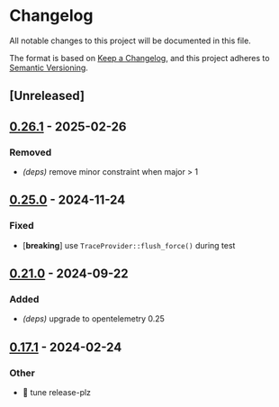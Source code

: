 # Changelog
All notable changes to this project will be documented in this file.

The format is based on [Keep a Changelog](https://keepachangelog.com/en/1.0.0/),
and this project adheres to [Semantic Versioning](https://semver.org/spec/v2.0.0.html).

## [Unreleased]

## [0.26.1](https://github.com/davidB/tracing-opentelemetry-instrumentation-sdk/compare/fake-opentelemetry-collector-v0.26.0...fake-opentelemetry-collector-v0.26.1) - 2025-02-26

### <!-- 3 -->Removed

- *(deps)* remove minor constraint when major > 1

## [0.25.0](https://github.com/davidB/tracing-opentelemetry-instrumentation-sdk/compare/fake-opentelemetry-collector-v0.24.0...fake-opentelemetry-collector-v0.25.0) - 2024-11-24

### <!-- 1 -->Fixed

- [**breaking**] use `TraceProvider::flush_force()` during test

## [0.21.0](https://github.com/davidB/tracing-opentelemetry-instrumentation-sdk/compare/fake-opentelemetry-collector-v0.20.0...fake-opentelemetry-collector-v0.21.0) - 2024-09-22

### <!-- 2 -->Added

- *(deps)* upgrade to opentelemetry 0.25

## [0.17.1](https://github.com/davidB/tracing-opentelemetry-instrumentation-sdk/compare/fake-opentelemetry-collector-v0.17.0...fake-opentelemetry-collector-v0.17.1) - 2024-02-24

### Other
- 👷 tune release-plz

